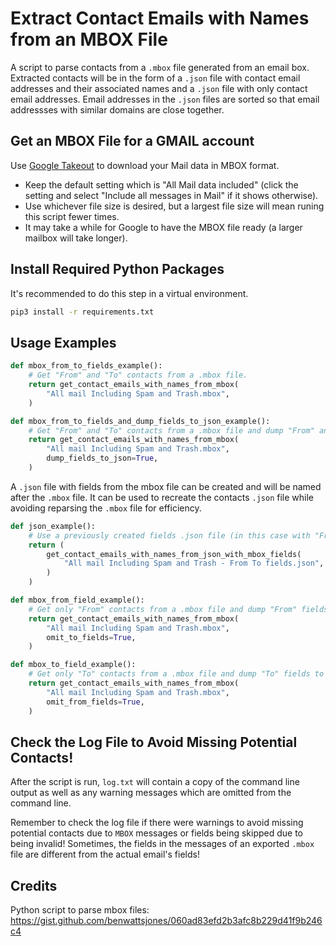# Extract Contact Emails with Names from an MBOX File
A script to parse contacts from a `.mbox` file generated from an email box. Extracted contacts will be in the form of a `.json` file with contact email addresses and their associated names and a `.json` file with only contact email addresses. Email addresses in the `.json` files are sorted so that email addressses with similar domains are close together.

## Get an MBOX File for a GMAIL account
Use [Google Takeout](https://takeout.google.com/settings/takeout/custom/gmail) to download your Mail data in MBOX format.

* Keep the default setting which is "All Mail data included" (click the setting and select "Include all messages in Mail" if it shows otherwise).
* Use whichever file size is desired, but a largest file size will mean runing this script fewer times.
* It may take a while for Google to have the MBOX file ready (a larger mailbox will take longer).

## Install Required Python Packages
It's recommended to do this step in a virtual environment.
```bash
pip3 install -r requirements.txt
```

## Usage Examples
```python
def mbox_from_to_fields_example():
    # Get "From" and "To" contacts from a .mbox file.
    return get_contact_emails_with_names_from_mbox(
        "All mail Including Spam and Trash.mbox",
    )
```

```python
def mbox_from_to_fields_and_dump_fields_to_json_example():
    # Get "From" and "To" contacts from a .mbox file and dump "From" and "To" fields to a .json file.
    return get_contact_emails_with_names_from_mbox(
        "All mail Including Spam and Trash.mbox",
        dump_fields_to_json=True,
    )
```

A `.json` file with fields from the mbox file can be created and will be named after the `.mbox` file. It can be used to recreate the contacts `.json` file while avoiding reparsing the `.mbox` file for efficiency.

```python
def json_example():
    # Use a previously created fields .json file (in this case with "From" and "To" fields) instead of reparsing the .mbox file for efficiency.
    return (
        get_contact_emails_with_names_from_json_with_mbox_fields(
            "All mail Including Spam and Trash - From To fields.json",
        )
    )
```

```python
def mbox_from_field_example():
    # Get only "From" contacts from a .mbox file and dump "From" fields to a .json file.
    return get_contact_emails_with_names_from_mbox(
        "All mail Including Spam and Trash.mbox",
        omit_to_fields=True,
    )
```

```python
def mbox_to_field_example():
    # Get only "To" contacts from a .mbox file and dump "To" fields to a .json file.
    return get_contact_emails_with_names_from_mbox(
        "All mail Including Spam and Trash.mbox",
        omit_from_fields=True,
    )
```

## Check the Log File to Avoid Missing Potential Contacts!
After the script is run, `log.txt` will contain a copy of the command line output as well as any warning messages which are omitted from the command line.

Remember to check the log file if there were warnings to avoid missing potential contacts due to `MBOX` messages or fields being skipped due to being invalid! Sometimes, the fields in the messages of an exported `.mbox` file are different from the actual email's fields!

## Credits
Python script to parse mbox files: https://gist.github.com/benwattsjones/060ad83efd2b3afc8b229d41f9b246c4
